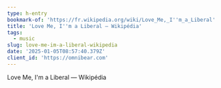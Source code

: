 ```yaml
---
type: h-entry
bookmark-of: 'https://fr.wikipedia.org/wiki/Love_Me,_I''m_a_Liberal'
title: 'Love Me, I''m a Liberal — Wikipédia'
tags:
  - music
slug: love-me-im-a-liberal-wikipedia
date: '2025-01-05T08:57:40.379Z'
client_id: 'https://omnibear.com'
---
```

Love Me, I'm a Liberal — Wikipédia
